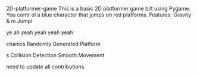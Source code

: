      


 2D-platformer-game
This is a basic 2D platformer game 
bilt using Pygame. You contr
ol a blue 
character that jumps on red platforms.
Features: Gravity &amp;
m
Jumpi


ye ah yeah yeah yeah yeah

chanics Randomly Generated Platform



s Collision Detection  Smooth Movement





need  to update all contributions 



 
